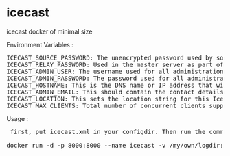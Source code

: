 # icecast
icecast docker of minimal size

Environment Variables :
<pre>ICECAST_SOURCE_PASSWORD: The unencrypted password used by sources to connect to Icecast. default: hackme
ICECAST_RELAY_PASSWORD: Used in the master server as part of the authentication when a slave requests the list of streams to relay. default: hackme
ICECAST_ADMIN_USER: The username used for all administration functions. default: admin
ICECAST_ADMIN_PASSWORD: The password used for all administration functions. default: hackme
ICECAST_HOSTNAME: This is the DNS name or IP address that will be used for the stream directory lookups or possibily the playlist generation if a Host header is not provided. default: localhost
ICECAST_ADMIN_EMAIL: This should contain the contact details for getting in touch with the server administrator. default: icecast@localhost
ICECAST_LOCATION: This sets the location string for this Icecast instance. default: Earth
ICECAST_MAX_CLIENTS: Total number of concurrent clients supported by the server. default: 100</pre>

Usage :
<pre> first, put icecast.xml in your configdir. Then run the command as follows :

docker run -d -p 8000:8000 --name icecast -v /my/own/logdir:/var/log/icecast -v /my/own/configdir:/etc/icecast dockuru101/icecast:1.0 </pre>
